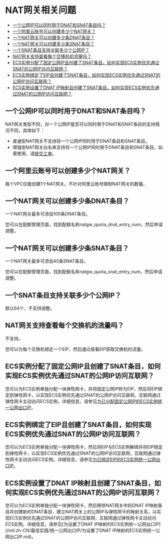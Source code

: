# NAT网关相关问题

-   [一个公网IP可以同时用于DNAT和SNAT条目吗？](#section_vlv_m2f_2bf)
-   [一个阿里云账号可以创建多少个NAT网关？](#section_0wp_8zk_c6u)
-   [一个NAT网关可以创建多少条DNAT条目？](#section_igf_d4c_mui)
-   [一个NAT网关可以创建多少条SNAT条目？](#section_rsx_1cu_8cd)
-   [一个SNAT条目支持关联多少个公网IP？](#section_oyo_bvw_tt3)
-   [NAT网关支持查看每个交换机的流量吗？](#section_vcs_0wp_vsg)
-   [ECS实例分配了固定公网IP且创建了SNAT条目，如何实现ECS实例优先通过SNAT的公网IP访问互联网？](#section_534_7dp_bs8)
-   [ECS实例绑定了EIP且创建了SNAT条目，如何实现ECS实例优先通过SNAT的公网IP访问互联网？](#section_u9j_9ts_jo0)
-   [ECS实例设置了DNAT IP映射且创建了SNAT条目，如何实现ECS实例优先通过SNAT的公网IP访问互联网？](#section_0wq_838_rp7)

## 一个公网IP可以同时用于DNAT和SNAT条目吗？

NAT网关类型不同，对一个公网IP是否可以同时用于DNAT和SNAT条目的支持情况不同，具体如下：

-   普通型NAT网关不支持将一个公网IP同时用于DNAT条目和SNAT条目。
-   增强型NAT网关白名单支持将一个公网IP同时用于DNAT条目和SNAT条目。如需使用，请[提交工单](https://workorder-intl.console.aliyun.com/#/ticket/createIndex)。

## 一个阿里云账号可以创建多少个NAT网关？

每个VPC仅能创建1个NAT网关。不针对阿里云账号限制NAT网关的数量。

## 一个NAT网关可以创建多少条DNAT条目？

一个NAT网关最多可添加100条DNAT条目。

您可以在配额管理页面，找到配额名称natgw\_quota\_dnat\_entry\_num，然后申请调整。

## 一个NAT网关可以创建多少条SNAT条目？

一个NAT网关最多可添加40条SNAT条目。

您可以在配额管理页面，找到配额名称natgw\_quota\_snat\_entry\_num，然后申请调整。

## 一个SNAT条目支持关联多少个公网IP？

默认64个，不支持调整。

## NAT网关支持查看每个交换机的流量吗？

不支持。

您可以为每个交换机绑定一个EIP，然后通过查看EIP获取交换机的流量。

## ECS实例分配了固定公网IP且创建了SNAT条目，如何实现ECS实例优先通过SNAT的公网IP访问互联网？

您可以为ECS实例单独分配一块弹性网卡，并将固定公网IP转为EIP，然后将EIP绑定到弹性网卡，以实现ECS实例优先通过SNAT的公网IP访问互联网，互联网通过弹性网卡主动访问ECS实例。详细信息，请参见[为已分配固定公网IP的ECS实例统一公网出口IP](/intl.zh-CN/最佳实践/统一公网出口IP/为已分配固定公网IP的ECS实例统一公网出口IP.md)。

## ECS实例绑定了EIP且创建了SNAT条目，如何实现ECS实例优先通过SNAT的公网IP访问互联网？

您可以为ECS实例单独分配一块弹性网卡，然后将EIP与ECS实例解绑并将EIP绑定到弹性网卡，以实现ECS实例优先通过SNAT的公网IP访问互联网，互联网通过弹性网卡主动访问ECS实例。详细信息，请参见[为已绑定EIP的ECS实例统一公网出口IP](/intl.zh-CN/最佳实践/统一公网出口IP/为已绑定EIP的ECS实例统一公网出口IP.md)。

## ECS实例设置了DNAT IP映射且创建了SNAT条目，如何实现ECS实例优先通过SNAT的公网IP访问互联网？

您可以为ECS实例单独分配一块弹性网卡，然后移除NAT网关中的DNAT IP映射条目并创建新的DNAT条目，建立NAT网关上的公网IP与弹性网卡的映射关系，以实现ECS实例优先通过SNAT的公网IP访问互联网，互联网通过弹性网卡主动访问ECS实例。详细信息，请参见[为设置了DNAT IP映射的ECS实例统一公网出口IP](/intl.zh-CN/最佳实践/统一公网出口IP/为设置了DNAT IP映射的ECS实例统一公网出口IP.md)。

